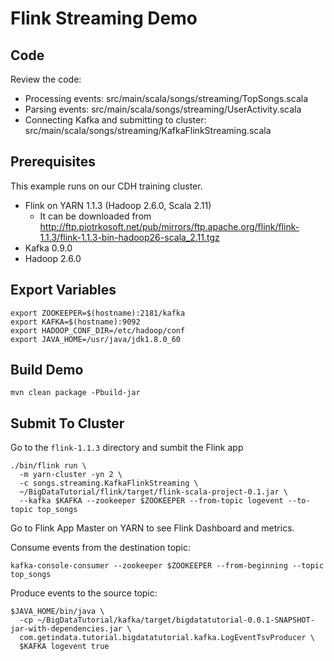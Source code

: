 Flink Streaming Demo
=======

Code
-----
Review the code:
* Processing events: src/main/scala/songs/streaming/TopSongs.scala
* Parsing events: src/main/scala/songs/streaming/UserActivity.scala
* Connecting Kafka and submitting to cluster: src/main/scala/songs/streaming/KafkaFlinkStreaming.scala

Prerequisites
-----
This example runs on our CDH training cluster.

* Flink on YARN 1.1.3 (Hadoop 2.6.0, Scala 2.11)
  * It can be downloaded from http://ftp.piotrkosoft.net/pub/mirrors/ftp.apache.org/flink/flink-1.1.3/flink-1.1.3-bin-hadoop26-scala_2.11.tgz
* Kafka 0.9.0
* Hadoop 2.6.0

Export Variables
-----
```
export ZOOKEEPER=$(hostname):2181/kafka
export KAFKA=$(hostname):9092
export HADOOP_CONF_DIR=/etc/hadoop/conf
export JAVA_HOME=/usr/java/jdk1.8.0_60
```

Build Demo
-----
```
mvn clean package -Pbuild-jar
```

Submit To Cluster
-----
Go to the `flink-1.1.3` directory and sumbit the Flink app
```
./bin/flink run \
  -m yarn-cluster -yn 2 \
  -c songs.streaming.KafkaFlinkStreaming \
  ~/BigDataTutorial/flink/target/flink-scala-project-0.1.jar \
  --kafka $KAFKA --zookeeper $ZOOKEEPER --from-topic logevent --to-topic top_songs
```
Go to Flink App Master on YARN to see Flink Dashboard and metrics.

Consume events from the destination topic:
```
kafka-console-consumer --zookeeper $ZOOKEEPER --from-beginning --topic top_songs
```
Produce events to the source topic:
```
$JAVA_HOME/bin/java \
  -cp ~/BigDataTutorial/kafka/target/bigdatatutorial-0.0.1-SNAPSHOT-jar-with-dependencies.jar \
  com.getindata.tutorial.bigdatatutorial.kafka.LogEventTsvProducer \
  $KAFKA logevent true
```
